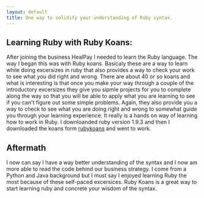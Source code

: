 ```yaml
---
layout: default
title: One way to solidify your understanding of Ruby syntax. 
---
```

Learning Ruby with Ruby Koans:
-------------------------------
After joining the business HealPay I needed to learn the Ruby language. The way I began this was with Ruby koans. Basicaly these are a way to learn while doing excersizes in ruby that also provides a way to check your work to see what you did right and wrong. There are about 40 or so koans and what is interesting is that once you make your way through a couple of the introductory excersizes they give you sipmle projects for you to complete along the way so that you will be able to apply what you are learning to see if you can't figure out some simple problems. Again, they also provide you a way to check to see what you are doing right and wrong to somewhat guide you through your learning experience. It really is a hands on way of learning how to work in Ruby. I downloanded ruby version 1.9.3 and then I downloaded the koans form [rubykoans](http://rubykoans.com) and went to work. 

Aftermath
----------
I now can say I have a way better understanding of the syntax and I now am more able to read the code behind our business strategy. I come from a Python and Java background but I must say I enjoyed learning Ruby the most because of these self-paced excersices. Ruby Koans is a great way to start learning ruby and concrete your wisdom of the syntax. 
